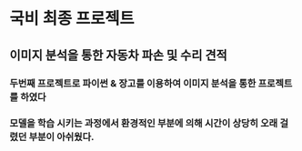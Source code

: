 # 국비 최종 프로젝트
## 이미지 분석을 통한 자동차 파손 및 수리 견적
### 두번째 프로젝트로 파이썬 & 장고를 이용하여 이미지 분석을 통한 프로젝트를 하였다
### 모델을 학습 시키는 과정에서 환경적인 부분에 의해 시간이 상당히 오래 걸렸던 부분이 아쉬웠다.
